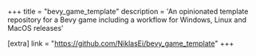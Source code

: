 +++
title = "bevy_game_template"
description = 'An opinionated template repository for a Bevy game including a workflow for Windows, Linux and MacOS releases'

[extra]
link = "https://github.com/NiklasEi/bevy_game_template"
+++
